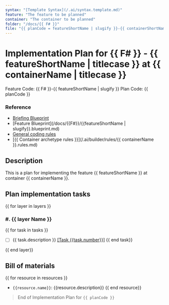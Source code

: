 ```yaml
---
syntax: "[Template Syntax](/.ai/syntax.template.md)"
feature: "The feature to be planned"
container: "The container to be planned"
folder: "/docs/{{ F# }}"
file: "{{ planCode = featureShortName | slugify }}-{{ containerShortName | slugify }}.plan.md"
---
```


# Implementation Plan for {{ F# }} - {{ featureShortName | titlecase }} at {{ containerName | titlecase }}

Feature Code: {{ F# }}-{{ featureShortName | slugify }}
Plan Code: {{ planCode }}

<!--
  No code will be generated at this point. Just the steps for generating it.
-->

### Reference

- [Briefing Blueprint](/docs/briefing.blueprint.md)
- [Feature Blueprint](/docs/{{F#}}/{{featureShortName | slugify}}.blueprint.md)
- [General coding rules](/.ai/builder/rules/code.rules.md)
- [{{ Container archetype rules }}](/.ai/builder/rules/{{ containerName }}.rules.md)

## Description

This is a plan for implementing the feature {{ featureShortName }} at container {{ containerName }}.

## Plan implementation tasks

<!--
Read the archetype of the container and identify
  - The language and framework used
  - The layers of the container
  - The architecture of the container
Think about the implementation tasks at each layer bottom up.
Elaborate two or three different approaches and choose the simplest one.
-->

{{ for layer in layers }}

### #. {{ layer Name }}

<!--
  Generate a list of tasks to be done
  Add a correlative number for the task, ex: 1, 2
  Add a link to the task file using the planCode and taskNumber
-->
{{ for task in tasks }}
- [ ] {{ task.description }} [[Task {{task.number}}]](/docs/{{F#}}/tasks/{{planCode}}-{{task.number}}.task.md)
{{ end task}}
<!--
  Refine the generated tasks list trying to find a better way of group and order them.
  Change numbering to reflect the new order
-->

{{ end layer}}

<!--
  Refine the generated tasks list looking for potential invalid layer dependencies.
  Change numbering to reflect the new order
-->

## Bill of materials

<!--
Think about the resources needed to implement the feature.
A resource can be :
  - an external dependency
  - a folder that must exists
  - configuration or environment files
  - any other data file
-->

{{ for resource in resources }}
- `{{resource.name}}`: {{resource.description}}
{{ end resource}}

> End of Implementation Plan for `{{ planCode }}`